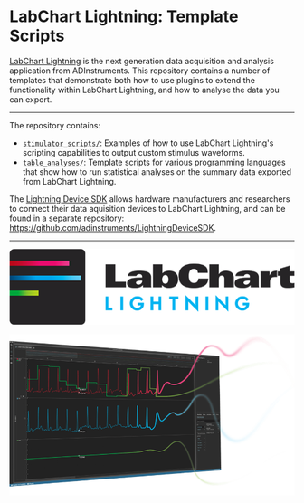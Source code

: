 # LabChart Lightning: Template Scripts

[LabChart Lightning](https://adi.to/LabChartLightning)
is the next generation data acquisition and analysis application from
ADInstruments. This repository contains a number of templates that demonstrate
both how to use plugins to extend the functionality within LabChart Lightning,
and how to analyse the data you can export.

---

The repository contains:
 + [`stimulator_scripts/`](./stimulator_scripts): Examples of how to use
   LabChart Lightning's scripting capabilities to output custom stimulus
   waveforms.
 + [`table_analyses/`](./table_analyses): Template scripts for various
   programming languages that show how to run statistical analyses on the
   summary data exported from LabChart Lightning.

The [Lightning Device SDK](https://github.com/adinstruments/LightningDeviceSDK)
allows hardware manufacturers and researchers to connect their data aquisition
devices to LabChart Lightning, and can be found in a separate repository:
<https://github.com/adinstruments/LightningDeviceSDK>.

---

<!---
https://docs.github.com/en/get-started/writing-on-github/getting-started-with-writing-and-formatting-on-github/basic-writing-and-formatting-syntax#specifying-the-theme-an-image-is-shown-to
--->
<a href="https://adi.to/LabChartLightning">
  <picture>
    <source media="(prefers-color-scheme: dark)" srcset="/.images/lightning_logo-dark.png">
    <source media="(prefers-color-scheme: light)" srcset="/.images/lightning_logo-light.png">
    <img src="/.images/lightning_logo-light.png">
  </picture>
</a>

[![LabChart Lightning](/.images/lightning_application.png)](https://adi.to/LabChartLightning)
